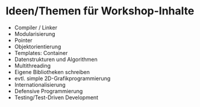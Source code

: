 # Ideen/Themen für Workshop-Inhalte

- Compiler / Linker
- Modularisierung
- Pointer
- Objektorientierung
- Templates: Container
- Datenstrukturen und Algorithmen
- Multithreading
- Eigene Bibliotheken schreiben
- evtl. simple 2D-Grafikprogrammierung
- Internationalisierung
- Defensive Programmierung
- Testing/Test-Driven Development

